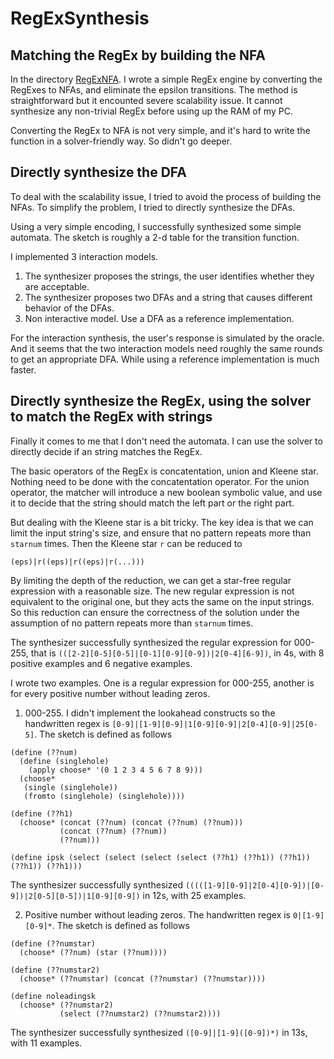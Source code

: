 # RegExSynthesis

## Matching the RegEx by building the NFA

In the directory [RegExNFA](./RegExNFA/). I wrote a simple RegEx engine by converting the RegExes to NFAs, and eliminate the epsilon transitions. The method is straightforward but it encounted severe scalability issue. It cannot synthesize any non-trivial RegEx before using up the RAM of my PC.

Converting the RegEx to NFA is not very simple, and it's hard to write the function in a solver-friendly way. So didn't go deeper.

## Directly synthesize the DFA

To deal with the scalability issue, I tried to avoid the process of building the NFAs. To simplify the problem, I tried to directly synthesize the DFAs.

Using a very simple encoding, I successfully synthesized some simple automata. The sketch is roughly a 2-d table for the transition function.

I implemented 3 interaction models.

1. The synthesizer proposes the strings, the user identifies whether they are acceptable.
2. The synthesizer proposes two DFAs and a string that causes different behavior of the DFAs.
3. Non interactive model. Use a DFA as a reference implementation.

For the interaction synthesis, the user's response is simulated by the oracle. And it seems that the two interaction models need roughly the same rounds to get an appropriate DFA. While using a reference implementation is much faster.

## Directly synthesize the RegEx, using the solver to match the RegEx with strings

Finally it comes to me that I don't need the automata. I can use the solver to directly decide if an string matches the RegEx.

The basic operators of the RegEx is concatentation, union and Kleene star. Nothing need to be done with the concatentation operator. For the union operator, the matcher will introduce a new boolean symbolic value, and use it to decide that the string should match the left part or the right part.

But dealing with the Kleene star is a bit tricky. The key idea is that we can limit the input string's size, and ensure that no pattern repeats more than `starnum` times. Then the Kleene star `r` can be reduced to

```
(eps)|r((eps)|r((eps)|r(...)))
```

By limiting the depth of the reduction, we can get a star-free regular expression with a reasonable size. The new regular expression is not equivalent to the original one, but they acts the same on the input strings. So this reduction can ensure the correctness of the solution under the assumption of no pattern repeats more than `starnum` times.

The synthesizer successfully synthesized the regular expression for 000-255, that is `(([2-2][0-5][0-5]|[0-1][0-9][0-9])|2[0-4][6-9])`, in 4s, with 8 positive examples and 6 negative examples.

I wrote two examples. One is a regular expression for 000-255, another is for every positive number without leading zeros.

1. 000-255. I didn't implement the lookahead constructs so the handwritten regex is `[0-9]|[1-9][0-9]|1[0-9][0-9]|2[0-4][0-9]|25[0-5]`. The sketch is defined as follows

```racket
(define (??num)
  (define (singlehole)
    (apply choose* '(0 1 2 3 4 5 6 7 8 9)))
  (choose*
   (single (singlehole))
   (fromto (singlehole) (singlehole))))
   
(define (??h1)
  (choose* (concat (??num) (concat (??num) (??num)))
           (concat (??num) (??num))
           (??num)))
           
(define ipsk (select (select (select (select (??h1) (??h1)) (??h1)) (??h1)) (??h1)))
```

The synthesizer successfully synthesized `(((([1-9][0-9]|2[0-4][0-9])|[0-9])|2[0-5][0-5])|1[0-9][0-9])` in 12s, with 25 examples.

2. Positive number without leading zeros. The handwritten regex is `0|[1-9][0-9]*`. The sketch is defined as follows

```racket
(define (??numstar)
  (choose* (??num) (star (??num))))

(define (??numstar2)
  (choose* (??numstar) (concat (??numstar) (??numstar))))

(define noleadingsk
  (choose* (??numstar2)
           (select (??numstar2) (??numstar2))))
```

The synthesizer successfully synthesized `([0-9]|[1-9]([0-9])*)` in 13s, with 11 examples.
